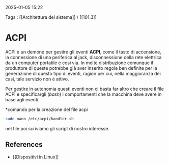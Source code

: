 2025-01-05 15:22

Tags : [[Architettura del sistema]] / [[101.3]]

# ACPI

ACPI è un demone per gestire gli eventi **ACPI**, come il tasto di accensione, la connessione di una periferica al jack, disconnessione della rete elettrica da un computer portatile e così via. In molte distribuzione comunque il produttore di queste potrebbe già aver inserito regole ben definite per la generazione di questo tipo di eventi, ragion per cui, nella maggioranza dei casi, tale servizio non è attivo. 

Per gestire in autonomia questi eventi non ci basta far altro che creare il file ACPI e specificargli (*bash*) i comportamenti che la macchina deve avere in base agli eventi.

*comando per la creazione del file acpi
```bash
sudo nano /etc/acpi/handler.sh
```

nel file poi scriviamo gli script di nostro interesse.
## References

- [[Dispositivi in Linux]]